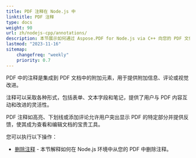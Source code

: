 ```yaml
---
title: PDF 注释在 Node.js 中
linktitle: PDF 注释
type: docs
weight: 90
url: zh/nodejs-cpp/annotations/
description: 本节展示如何通过 Aspose.PDF for Node.js via C++ 向您的 PDF 文件添加各种注释。
lastmod: "2023-11-16"
sitemap:
    changefreq: "weekly"
    priority: 0.7
---
```


PDF 中的注释是集成到 PDF 文档中的附加元素，用于提供附加信息、评论或视觉改进。

注释可以采取各种形式，包括表单、文本字段和笔记，提供了用户与 PDF 内容互动和改进的灵活性。

PDF 注释如高亮、下划线或添加评论允许用户突出显示 PDF 的特定部分并提供反馈，使其成为查看和编辑文档的宝贵工具。

您可以执行以下操作：

- [删除注释](/pdf/nodejs-cpp/delete-annotation/) - 本节解释如何在 Node.js 环境中从您的 PDF 中删除注释。